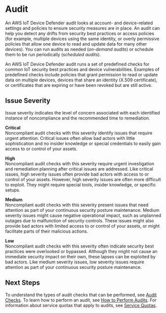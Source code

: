 # Audit<a name="device-defender-audit"></a>

An AWS IoT Device Defender audit looks at account\- and device\-related settings and policies to ensure security measures are in place\. An audit can help you detect any drifts from security best practices or access policies \(for example, multiple devices using the same identity, or overly permissive policies that allow one device to read and update data for many other devices\)\. You can run audits as needed \(*on\-demand audits*\) or schedule them to be run periodically \(*scheduled audits*\)\. 

An AWS IoT Device Defender audit runs a set of predefined checks for common IoT security best practices and device vulnerabilities\. Examples of predefined checks include policies that grant permission to read or update data on multiple devices, devices that share an identity \(X\.509 certificate\), or certificates that are expiring or have been revoked but are still active\.

## Issue Severity<a name="device-defender-audit-severity"></a>

Issue severity indicates the level of concern associated with each identified instance of noncompliance and the recommended time to remediation\.

**Critical**  
Noncompliant audit checks with this severity identify issues that require urgent attention\. Critical issues often allow bad actors with little sophistication and no insider knowledge or special credentials to easily gain access to or control of your assets\.

**High**  
Noncompliant audit checks with this severity require urgent investigation and remediation planning after critical issues are addressed\. Like critical issues, high severity issues often provide bad actors with access to or control of your assets\. However, high severity issues are often more difficult to exploit\. They might require special tools, insider knowledge, or specific setups\.

**Medium**  
Noncompliant audit checks with this severity present issues that need attention as part of your continuous security posture maintenance\. Medium severity issues might cause negative operational impact, such as unplanned outages due to malfunction of security controls\. These issues might also provide bad actors with limited access to or control of your assets, or might facilitate parts of their malicious actions\.

**Low**  
Noncompliant audit checks with this severity often indicate security best practices were overlooked or bypassed\. Although they might not cause an immediate security impact on their own, these lapses can be exploited by bad actors\. Like medium severity issues, low severity issues require attention as part of your continuous security posture maintenance\.

## Next Steps<a name="device-defender-audit-severity-next-steps"></a>

To understand the types of audit checks that can be performed, see [Audit Checks](device-defender-audit-checks.md)\. To learn how to perform an audit, see [How to Perform Audits](device-defender-HowToProceed.md)\. For information about service quotas that apply to audits, see [Service Quotas](https://docs.aws.amazon.com/general/latest/gr/iot-core.html#limits_iot)\.